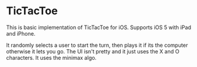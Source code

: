 TicTacToe
=========

This is basic implementation of TicTacToe for iOS.
Supports iOS 5 with iPad and iPhone.

It randomly selects a user to start the turn, then plays it if its the computer otherwise it lets you go.
The UI isn't pretty and it just uses the X and O characters.
It uses the minimax algo.
